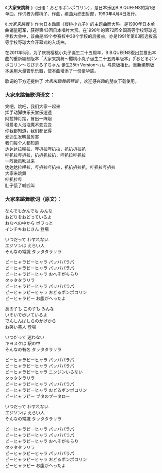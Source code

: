 

《 **大家来跳舞**
》（日语：おどるポンポコリン），是日本乐团B.B.QUEENS的第1张单曲。作词者为樱桃子、作曲，编曲为织田哲郎，1990年4月4日发行。

《 _大家来跳舞_
》作为日本动画《樱桃小丸子》的主题曲而大热。是1990年日本单曲销量冠军，获得第43回日本唱片大赏。在1990年的第72回全国高等学校野球选手权大会中，该曲是49个参赛校中38个学校的后援曲，亦是1991年第63回选拔高等学校野球大会开幕式的入场曲。

在2011年5月，为了庆祝樱桃小丸子诞生二十五周年，B.B.QUEENS復出並推出本曲的重新編制版本「大家来跳舞～樱桃小丸子诞生二十五周年版本」(「おどるポンポコリン〜ちびまる子ちゃん
诞生25th Version〜」)。与原版相比，重新编制版本运用大量管乐乐器，使本曲增添了一份豪华感。

歌词的下方还提供了 _大家来跳舞钢琴谱_ ，欢迎感兴趣的朋友下载使用。

### 大家来跳舞歌词译文：

笑吧，跳吧，我们大家一起来  
挥手动脚快乐天堂乐逍遥  
阿拉神灯摆，冒出一阵烟  
可爱老人泡泡魔术变变变  
你我都知道，我们都记得  
爱迪生发明最厉害  
我们每个人都知道  
达达达拉哩拉，哔扒拉哔扒拉，扒扒扒拉扒  
哔扒拉哔扒拉，扒扒扒拉扒，哔扒拉哔扒拉  
一阵微风吹过来  
达达达拉哩拉，哔扒拉哔扒拉，扒扒扒拉扒，哔扒拉哔扒拉  
大家来跳舞  
哔扒拉哔  
肚子饿了呱呱叫

### 大家来跳舞歌词（原文）：

なんでもかんでも みんな  
おどりをおどっているよ  
おなべの中から ボワっと  
インチキおじさん 登場

いつだって わすれない  
エジソンは えらい人  
そんなの常識 タッタタラリラ

ピーヒャラピーヒャラ パッパパラパ  
ピーヒャラピーヒャラ パッパパラパ  
ピーヒャラピーヒャラ おへそがちらり  
タッタタラリラ  
ピーヒャラピーヒャラ パッパパラパ  
ピーヒャラピーヒャラ おどるポンポコリン  
ピーヒャラピー お腹がへったよ

あの子も この子も みんな  
いそいで歩いているよ  
でんしんばしらのかげから  
お笑い芸人 登場

いつだって 迷わない  
キヨスクは 駅の中  
そんなの有名 タッタタラリラ

ピーヒャラピーヒャラ パッパパラパ  
ピーヒャラピーヒャラ パッパパラパ  
ピーヒャラピーヒャラ ニンジンいらない  
タッタタラリラ  
ピーヒャラピーヒャラ パッパパラパ  
ピーヒャラピーヒャラ おどるポンポコリン  
ピーヒャラピー ブタのプータロー

いつだって わすれない  
エジソンは えらい人  
そんなの常識 タッタタラリラ

ピーヒャラピーヒャラ パッパパラパ  
ピーヒャラピーヒャラ パッパパラパ  
ピーヒャラピーヒャラ おへそがちらり  
タッタタラリラ  
ピーヒャラピーヒャラ パッパパラパ  
ピーヒャラピーヒャラ おどるポンポコリン  
ピーヒャラピー お腹がへったよ

